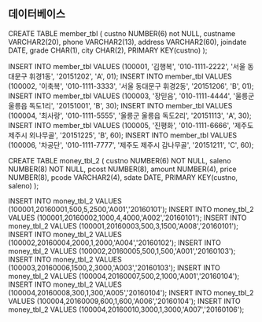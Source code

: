 ## 데이터베이스

CREATE TABLE member_tbl (
    custno NUMBER(6) not NULL,
    custname VARCHAR2(20),
    phone VARCHAR2(13),
    address VARCHAR2(60),
    joindate DATE,
    grade CHAR(1),
    city CHAR(2),
    PRIMARY KEY(custno)
);

INSERT INTO member_tbl
VALUES (100001, '김행복', '010-1111-2222', '서울 동대문구 휘경1동', '20151202', 'A', 01);
INSERT INTO member_tbl
VALUES (100002, '이축복', '010-1111-3333', '서울 동대문구 휘경2동', '20151206', 'B', 01);
INSERT INTO member_tbl
VALUES (100003, '장믿음', '010-1111-4444', '울릉군 울릉읍 독도1리', '20151001', 'B', 30);
INSERT INTO member_tbl
VALUES (100004, '최사랑', '010-1111-5555', '울릉군 울릉읍 독도2리', '20151113', 'A', 30);
INSERT INTO member_tbl
VALUES (100005, '진평화', '010-1111-6666', '제주도 제주시 외나무골', '20151225', 'B', 60);
INSERT INTO member_tbl
VALUES (100006, '차공단', '010-1111-7777', '제주도 제주시 감나무골', '20151211', 'C', 60);


CREATE TABLE money_tbl_2 (
    custno NUMBER(6) NOT NULL,
    saleno NUMBER(8) NOT NULL,
    pcost NUMBER(8),
    amount NUMBER(4),
    price NUMBER(8),
    pcode VARCHAR2(4),
    sdate DATE,
    PRIMARY KEY(custno, saleno)
);

INSERT INTO money_tbl_2 
VALUES (100001,20160001,500,5,2500,'A001','20160101');
INSERT INTO money_tbl_2 
VALUES (100001,20160002,1000,4,4000,'A002','20160101');
INSERT INTO money_tbl_2 
VALUES (100001,20160003,500,3,1500,'A008','20160101');
INSERT INTO money_tbl_2 
VALUES (100002,20160004,2000,1,2000,'A004','20160102');
INSERT INTO money_tbl_2 
VALUES (100002,20160005,500,1,500,'A001','20160103');
INSERT INTO money_tbl_2 
VALUES (100003,20160006,1500,2,3000,'A003','20160103');
INSERT INTO money_tbl_2 
VALUES (100004,20160007,500,2,1000,'A001','20160104');
INSERT INTO money_tbl_2 
VALUES (100004,20160008,300,1,300,'A005','20160104');
INSERT INTO money_tbl_2 
VALUES (100004,20160009,600,1,600,'A006','20160104');
INSERT INTO money_tbl_2 
VALUES (100004,20160010,3000,1,3000,'A007','20160106');





